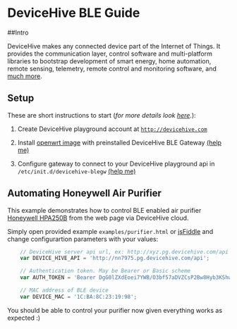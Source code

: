 # DeviceHive BLE Guide
##Intro

DeviceHive makes any connected device part of the Internet of Things. It provides the communication layer, control software and multi-platform libraries to bootstrap development of smart energy, home automation, remote sensing, telemetry, remote control and monitoring software, and [much more](http://devicehive.com). 

## Setup

These are short instructions to start (*for more details look [here](SETUP.md).*):

1. Create DeviceHive playground account at [`http://devicehive.com`](http://devicehive.com/user)

2. Install [openwrt image](https://drive.google.com/file/d/0B9Db_guVlBYjSlpybW1uRUszeE0) with preinstalled DeviceHive BLE Gateway [(help me)](SETUP.md#firmware)

3. Configure gateway to connect to your DeviceHive playground api in `/etc/init.d/devicehive-blegw` [(help me)](SETUP.md#configure)


## <a name="purifier"></a>Automating Honeywell Air Purifier

This example demonstrates how to control BLE enabled air purifier [Honeywell HPA250B](http://www.honeywellcleanair.com/air-purifiers/bluetooth/) from the web page via DeviceHive cloud.

Simply open provided example `examples/purifier.html` or [jsFiddle](http://jsfiddle.net/demon_xxi/p308fap6/1/) and change configurartion parameters with your values:

```javascript
    // DeviceHive server api url, ex: http://xyz.pg.devicehive.com/api
    var DEVICE_HIVE_API = 'http://nn7975.pg.devicehive.com/api';

    // Authentication token. May be Bearer or Basic scheme
    var AUTH_TOKEN = 'Bearer DgG0lZXdEoei7YWB/O3bf57aDVZCsP2Bw8Hyb3KShwk=';

    // MAC address of BLE device
    var DEVICE_MAC = '1C:BA:8C:23:19:98';
```

You should be able to control your purifier now given everything works as expected :)
